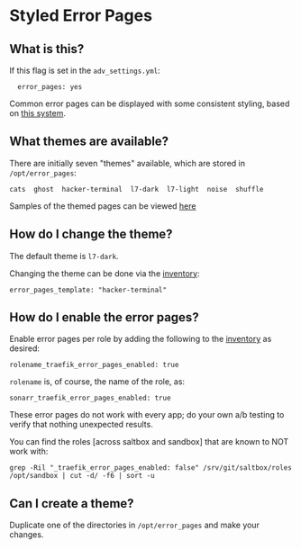 # Styled Error Pages

## What is this?

If this flag is set in the `adv_settings.yml`:

```
  error_pages: yes
```

Common error pages can be displayed with some consistent styling, based on [this system](https://github.com/tarampampam/error-pages).

## What themes are available?

There are initially seven "themes" available, which are stored in `/opt/error_pages`:

```
cats  ghost  hacker-terminal  l7-dark  l7-light  noise  shuffle
```
Samples of the themed pages can be viewed [here](https://tarampampam.github.io/error-pages/)


## How do I change the theme?

The default theme is `l7-dark`.

Changing the theme can be done via the [inventory](/saltbox/inventory/index.md):

```
error_pages_template: "hacker-terminal"
```

## How do I enable the error pages?

Enable error pages per role by adding the following to the [inventory](/saltbox/inventory/index.md) as desired:

```
rolename_traefik_error_pages_enabled: true
```

`rolename` is, of course, the name of the role, as:

```
sonarr_traefik_error_pages_enabled: true
```

These error pages do not work with every app; do your own a/b testing to verify that nothing unexpected results.

You can find the roles [across saltbox and sandbox] that are known to NOT work with:

```
grep -Ril "_traefik_error_pages_enabled: false" /srv/git/saltbox/roles /opt/sandbox | cut -d/ -f6 | sort -u
```

## Can I create a theme?

Duplicate one of the directories in `/opt/error_pages` and make your changes.
